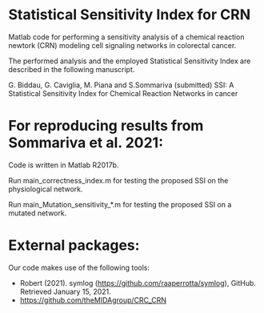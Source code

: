 # Statistical Sensitivity Index for CRN

Matlab code for performing a sensitivity analysis of a chemical reaction newtork (CRN) modeling cell signaling networks in colorectal cancer.

The performed analysis and the employed Statistical Sensitivity Index are described in the following manuscript.

G. Biddau, G. Caviglia, M. Piana and S.Sommariva (submitted) SSI: A Statistical Sensitivity Index for Chemical Reaction Networks in cancer


# For reproducing results from Sommariva et al. 2021:

Code is written in Matlab R2017b.

Run main_correctness_index.m for testing the proposed SSI on the physiological network. 

Run main_Mutation_sensitivity_\*.m for testing the proposed SSI on a mutated network.


# External packages:

Our code makes use of the following tools:
* Robert (2021). symlog (https://github.com/raaperrotta/symlog), GitHub. Retrieved January 15, 2021.
* https://github.com/theMIDAgroup/CRC_CRN
